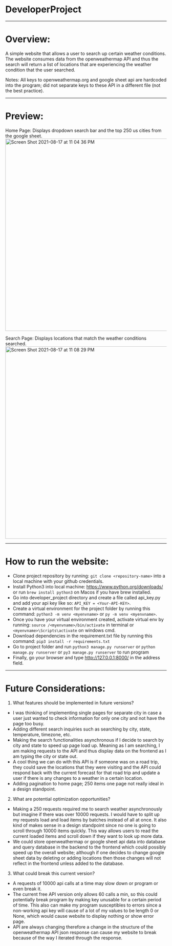 # DeveloperProject

*************************
# Overview:

A simple website that allows a user to search up certain weather conditions. The website consumes data from the openweathermap API and thus the search will return a list of locations that are experiencing the weather condition that the user searched.

Notes: All keys to openweathermap.org and google sheet api are hardcoded into the program; did not separate keys to these API in a different file (not the best practice).

*************************
# Preview:

Home Page: Displays dropdown search bar and the top 250 us cities from the google sheet.
<img width="600" alt="Screen Shot 2021-08-17 at 11 04 36 PM" src="https://user-images.githubusercontent.com/22754752/129831212-166bd6f6-2034-4e58-a32b-c8054f68ba87.png">

Search Page: Displays locations that match the weather conditions searched.
<img width="600" alt="Screen Shot 2021-08-17 at 11 08 29 PM" src="https://user-images.githubusercontent.com/22754752/129831245-2c429b3f-9088-4829-97be-598ba23a2b32.png">


*************************
# How to run the website:
- Clone project repository by running: ```git clone <repository-name>``` into a local machine with your github credentials.
- Install Python3 into local machine: https://www.python.org/downloads/ or run ```brew install python3``` on Macos if you have brew installed. 
- Go into developer_project directory and create a file called api_key.py and add your api key like so: ```API_KEY = <Your-API-KEY>```.
- Create a virtual environment for the project folder by running this command: ```python3 -m venv <myenvname>``` or ```py -m venv <myenvname>```.
- Once you have your virtual environment created, activate virtual env by running: ```source /<myenvname>/bin/activate``` in terminal or ```<myenvname>\Scripts\activate``` on windows cmd.
- Download dependencies in the requirement.txt file by running this command: ```pip3 install -r requirements.txt```
- Go to project folder and run ```python3 manage.py runserver``` or ```python manage.py runserver``` or ```py3 manage.py runserver``` to run program
- Finally, go your browser and type http://127.0.0.1:8000/ in the address field.
 
*************************
# Future Considerations:

1. What features should be implemented in future versions?
- I was thinking of implementing single pages for separate city in case a user just wanted to check information for only one city and not have the page too busy.
- Adding different search inquiries such as searching by city, state, temperature, timezone, etc.
- Making the search functionalities asynchronous if I decide to search by city and state to speed up page load up. Meaning as I am searching, I am making requests to the API and thus display data on the frontend as I am typing the city or state out.
- A cool thing we can do with this API is if someone was on a road trip, they could save the locations that they were visiting and the API could respond back with the current forecast for that road trip and update a user if there is any changes to a weather in a certain location.
- Adding pagination to home page; 250 items one page not really ideal in a design standpoint.

2. What are potential optimization opportunities?
- Making a 250 requests required me to search weather asynchronously but imagine if there was over 10000 requests. I would have to split up my requests load and load items by batches instead of all at once. It also kind of makes sense in a design standpoint since no one is going to scroll through 10000 items quickly. This way allows users to read the current loaded items and scroll down if they want to look up more data.
- We could store openweathermap or google sheet api data into database and query database in the backend to the frontend which could possibly speed up the overall website; although if one decides to change google sheet data by deleting or adding locations then those changes will not reflect in the frontend unless added to the database.
 
3. What could break this current version?
- A requests of 10000 api calls at a time may slow down or program or even break it. 
- The current free API version only allows 60 calls a min, so this could potentially break program by making key unusable for a certain period of time. This also can make my program susceptibles to errors since a non-working api key will cause of a lot of my values to be length 0 or None, which would cause website to display nothing or show error page.
- API are always changing therefore a change in the structure of the openweathermap API json response can cause my website to break because of the way I iterated through the response.
